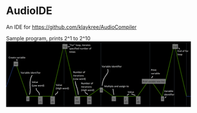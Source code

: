 # AudioIDE
An IDE for https://github.com/klaykree/AudioCompiler

Sample program, prints 2^1 to 2^10
![Sample](/readme/ExampleProgram.png?raw=true "Sample")
